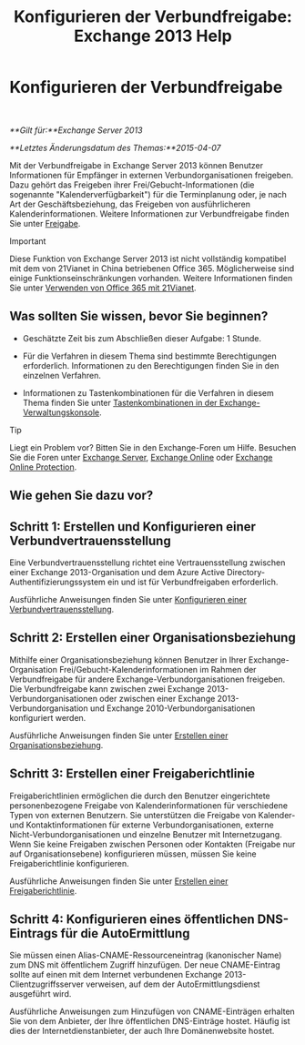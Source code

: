 ﻿---
title: 'Konfigurieren der Verbundfreigabe: Exchange 2013 Help'
TOCTitle: Konfigurieren der Verbundfreigabe
ms:assetid: b25ae450-def3-4797-a5fc-6e9bcee71a5d
ms:mtpsurl: https://technet.microsoft.com/de-de/library/JJ657483(v=EXCHG.150)
ms:contentKeyID: 50476467
ms.date: 04/24/2018
mtps_version: v=EXCHG.150
ms.translationtype: HT
---

# Konfigurieren der Verbundfreigabe

 

_**Gilt für:**Exchange Server 2013_

_**Letztes Änderungsdatum des Themas:**2015-04-07_

Mit der Verbundfreigabe in Exchange Server 2013 können Benutzer Informationen für Empfänger in externen Verbundorganisationen freigeben. Dazu gehört das Freigeben ihrer Frei/Gebucht-Informationen (die sogenannte "Kalenderverfügbarkeit") für die Terminplanung oder, je nach Art der Geschäftsbeziehung, das Freigeben von ausführlicheren Kalenderinformationen. Weitere Informationen zur Verbundfreigabe finden Sie unter [Freigabe](sharing-exchange-2013-help.md).


> [!IMPORTANT]
> Diese Funktion von Exchange Server 2013 ist nicht vollständig kompatibel mit dem von 21Vianet in China betriebenen Office 365. Möglicherweise sind einige Funktionseinschränkungen vorhanden. Weitere Informationen finden Sie unter <A href="https://go.microsoft.com/fwlink/?linkid=313640">Verwenden von Office 365 mit 21Vianet</A>.



## Was sollten Sie wissen, bevor Sie beginnen?

  - Geschätzte Zeit bis zum Abschließen dieser Aufgabe: 1 Stunde.

  - Für die Verfahren in diesem Thema sind bestimmte Berechtigungen erforderlich. Informationen zu den Berechtigungen finden Sie in den einzelnen Verfahren.

  - Informationen zu Tastenkombinationen für die Verfahren in diesem Thema finden Sie unter [Tastenkombinationen in der Exchange-Verwaltungskonsole](keyboard-shortcuts-in-the-exchange-admin-center-exchange-online-protection-help.md).


> [!TIP]
> Liegt ein Problem vor? Bitten Sie in den Exchange-Foren um Hilfe. Besuchen Sie die Foren unter <A href="https://go.microsoft.com/fwlink/p/?linkid=60612">Exchange Server</A>, <A href="https://go.microsoft.com/fwlink/p/?linkid=267542">Exchange Online</A> oder <A href="https://go.microsoft.com/fwlink/p/?linkid=285351">Exchange Online Protection</A>.



## Wie gehen Sie dazu vor?

## Schritt 1: Erstellen und Konfigurieren einer Verbundvertrauensstellung

Eine Verbundvertrauensstellung richtet eine Vertrauensstellung zwischen einer Exchange 2013-Organisation und dem Azure Active Directory-Authentifizierungssystem ein und ist für Verbundfreigaben erforderlich.

Ausführliche Anweisungen finden Sie unter [Konfigurieren einer Verbundvertrauensstellung](configure-a-federation-trust-exchange-2013-help.md).

## Schritt 2: Erstellen einer Organisationsbeziehung

Mithilfe einer Organisationsbeziehung können Benutzer in Ihrer Exchange-Organisation Frei/Gebucht-Kalenderinformationen im Rahmen der Verbundfreigabe für andere Exchange-Verbundorganisationen freigeben. Die Verbundfreigabe kann zwischen zwei Exchange 2013-Verbundorganisationen oder zwischen einer Exchange 2013-Verbundorganisation und Exchange 2010-Verbundorganisationen konfiguriert werden.

Ausführliche Anweisungen finden Sie unter [Erstellen einer Organisationsbeziehung](create-an-organization-relationship-exchange-2013-help.md).

## Schritt 3: Erstellen einer Freigaberichtlinie

Freigaberichtlinien ermöglichen die durch den Benutzer eingerichtete personenbezogene Freigabe von Kalenderinformationen für verschiedene Typen von externen Benutzern. Sie unterstützen die Freigabe von Kalender- und Kontaktinformationen für externe Verbundorganisationen, externe Nicht-Verbundorganisationen und einzelne Benutzer mit Internetzugang. Wenn Sie keine Freigaben zwischen Personen oder Kontakten (Freigabe nur auf Organisationsebene) konfigurieren müssen, müssen Sie keine Freigaberichtlinie konfigurieren.

Ausführliche Anweisungen finden Sie unter [Erstellen einer Freigaberichtlinie](create-a-sharing-policy-exchange-2013-help.md).

## Schritt 4: Konfigurieren eines öffentlichen DNS-Eintrags für die AutoErmittlung

Sie müssen einen Alias-CNAME-Ressourceneintrag (kanonischer Name) zum DNS mit öffentlichem Zugriff hinzufügen. Der neue CNAME-Eintrag sollte auf einen mit dem Internet verbundenen Exchange 2013-Clientzugriffsserver verweisen, auf dem der AutoErmittlungsdienst ausgeführt wird.

Ausführliche Anweisungen zum Hinzufügen von CNAME-Einträgen erhalten Sie von dem Anbieter, der Ihre öffentlichen DNS-Einträge hostet. Häufig ist dies der Internetdienstanbieter, der auch Ihre Domänenwebsite hostet.

